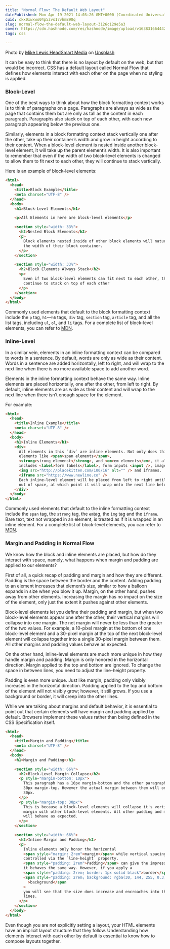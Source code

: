 ```yaml
---
title: "Normal Flow: The Default Web Layout"
datePublished: Mon Apr 19 2021 14:03:26 GMT+0000 (Coordinated Universal Time)
cuid: ckx0xwxwo04p5zvs17vhm890q
slug: normal-flow-the-default-web-layout-3126c129e5a3
cover: https://cdn.hashnode.com/res/hashnode/image/upload/v1638316644427/1ygtREPw8.jpeg
tags: css

---
```


Photo by [Mike Lewis HeadSmart Media](https://unsplash.com/@mikeanywhere?utm_source=medium&utm_medium=referral) on [Unsplash](https://unsplash.com?utm_source=medium&utm_medium=referral)

It can be easy to think that there is no layout by default on the web, but that would be incorrect. CSS has a default layout called Normal Flow that defines how elements interact with each other on the page when no styling is applied.

### **Block-Level**

One of the best ways to think about how the block formatting context works is to think of paragraphs on a page. Paragraphs are always as wide as the page that contains them but are only as tall as the content in each paragraph. Paragraphs also stack on top of each other, with each new paragraph appearing below the previous one.

Similarly, elements in a block formatting context stack vertically one after the other, take up their container’s width and grow in height according to their content. When a block-level element is nested inside another block-level element, it will take up the parent element’s width. It is also important to remember that even if the width of two block-level elements is changed to allow them to fit next to each other, they will continue to stack vertically.

Here is an example of block-level elements:

```html
<html>
  <head>
    <title>Block Example</title>
    <meta charset="UTF-8" />
  </head>
  <body>
    <h1>Block-Level Elements</h1>

    <p>All Elements in here are block-level elements</p>

    <section style="width: 33%">
      <h2>Nested Block Elements</h2>
      <p>
        Block elements nested inside of other block elements will naturally fill
        the width of their block container.
      </p>
    </section>

    <section style="width: 33%">
      <h2>Block Elements Always Stack</h2>
      <p>
        Even if two block-level elements can fit next to each other, they will
        continue to stack on top of each other
      </p>
    </section>
  </body>
</html>
```

Commonly used elements that default to the block formatting context include the `p` tag, `h1`—`h6` tags, `div` tag, `section` tag, `article` tag, and all the list tags, including `ul`, `ol`, and `li` tags. For a complete list of block-level elements, you can refer to [MDN](https://developer.mozilla.org/en-US/docs/Web/HTML/Block-level_elements#elements).

### **Inline-Level**

In a similar vein, elements in an inline formatting context can be compared to words in a sentence. By default, words are only as wide as their content. Words in a sentence are added horizontally, left to right, and will wrap to the next line when there is no more available space to add another word.

Elements in the inline formatting context behave the same way. Inline elements are placed horizontally, one after the other, from left to right. By default, inline elements are as wide as their content and will wrap to the next line when there isn’t enough space for the element.

For example:

```html
<html>
  <head>
    <title>Inline Example</title>
    <meta charset="UTF-8" />
  </head>
  <body>
    <h1>Inline Elements</h1>
    <div>
      All elements in this `div` are inline elements. Not only does this include
      elements like <span>span elements</span>,
      <strong>strong elemenst</strong>, and <em>em elements</em>, it also
      includes <label>form labels</label>, form inputs <input />, images
      <img src="http://placekitten.com/100/16" alt="" /> and iframes.
      <iframe src="https://www.newline.co" />
      Each inline-level element will be placed from left to right until it runs
      out of space, at which point it will wrap onto the next line below.
    </div>
  </body>
</html>
```

Commonly used elements that default to the inline formatting context include the `span` tag, the `strong` tag, the `em`tag, the `img` tag and the `iframe`. Bare text, text not wrapped in an element, is treated as if it is wrapped in an inline element. For a complete list of block-level elements, you can refer to [MDN](https://developer.mozilla.org/en-US/docs/Web/HTML/Inline_elements#elements).

### **Margin and Padding in Normal Flow**

We know how the block and inline elements are placed, but how do they interact with space, namely, what happens when margin and padding are applied to our elements?

First of all, a quick recap of padding and margin and how they are different. Padding is the space between the border and the content. Adding padding to an element increases that element’s size, similar to how a balloon expands in size when you blow it up. Margin, on the other hand, pushes away from other elements. Increasing the margin has no impact on the size of the element, only just the extent it pushes against other elements.

Block-level elements let you define their padding and margin, but when two block-level elements appear one after the other, their vertical margins will collapse into one margin. The net margin will never be less than the greater of the two values. For example, a 10-pixel margin at the bottom of one block-level element and a 30-pixel margin at the top of the next block-level element will collapse together into a single 30-pixel margin between them. All other margins and padding values behave as expected.

On the other hand, inline-level elements are much more unique in how they handle margin and padding. Margin is only honored in the horizontal direction. Margin applied to the top and bottom are ignored. To change the space in between lines, you need to adjust the line-height property.

Padding is even more unique. Just like margin, padding only visibly increases in the horizontal direction. Padding applied to the top and bottom of the element will not visibly grow; however, it still grows. If you use a background or border, it will creep into the other lines.

While we are talking about margins and default behavior, it is essential to point out that certain elements will have margin and padding applied by default. Browsers implement these values rather than being defined in the CSS Specification itself.

```html
<html>
  <head>
    <title>Margin and Padding</title>
    <meta charset="UTF-8" />
  </head>
  <body>
    <h1>Margin and Padding</h1>

    <section style="width: 66%">
      <h2>Block-Level Margin Collapse</h2>
      <p style="margin-bottom: 10px">
        This paragraph has a 10px margin-bottom and the other paragraph has a
        30px margin-top. However the actual margin between them will only be
        30px.
      </p>
      <p style="margin-top: 30px">
        This is because a block-level elements will collapse it's vertical
        margin with other block-level elements. All other padding and margin
        will behave as expected.
      </p>
    </section>

    <section style="width: 66%">
      <h2>Inline Margin and Padding</h2>
      <p>
        Inline elements only honor the horizontal
        <span style="margin: 2rem">margin</span> while vertical spacing is
        controlled via the `line-height` property.
        <span style="padding: 2rem">Padding</span> can give the impression that
        it behaves the same way. However, if you apply a
        <span style="padding: 2rem; border: 1px solid black">border</span> or
        <span style="padding: 2rem; background: rgba(30, 144, 255, 0.3)"
          >background</span
        >
        you will see that the size does increase and encroaches into the other
        lines.
      </p>
    </section>
  </body>
</html>
```

Even though you are not explicitly setting a layout, your HTML elements have an implicit layout structure that they follow. Understanding how elements interact with each other by default is essential to know how to compose layouts together.
